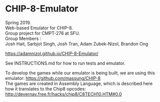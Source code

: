 # CHIP-8-Emulator
Spring 2019.  
Web-based Emulator for CHIP-8.  
Group project for CMPT-276 at SFU.  
Group Members :  
Josh Hait,
Sarbjot Singh,
Josh Tran,
Adam Zubek-Nizol,
Brandon Ong


https://adamnizol.github.io/CHIP-8-Emulator/

See INSTRUCTIONS.md for how to run tests and emulator.

To develop the games while our emulator is being built, we are using this emulator: https://github.com/massung/CHIP-8  
The games are created in Assembly Language, which is described here how it translates to the Chip8 opcodes: http://devernay.free.fr/hacks/chip8/C8TECH10.HTM#0.0
